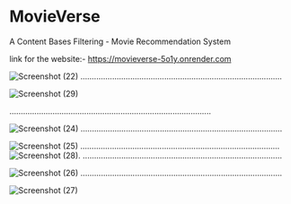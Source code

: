 # MovieVerse
A Content Bases Filtering - Movie Recommendation System

link for the website:- https://movieverse-5o1y.onrender.com

![Screenshot (22)](https://github.com/pavan03ds/MovieVerse/assets/99260458/fcfd4a57-47c8-4fc3-a7c4-c77d8fc23244)
.........................................................................................

![Screenshot (29)](https://github.com/pavan03ds/MovieVerse/assets/99260458/af38fcce-ff4d-4bbc-b895-f49a625a4a2c)


.........................................................................................

![Screenshot (24)](https://github.com/pavan03ds/MovieVerse/assets/99260458/fd50f24a-8e30-4215-b363-d4de6825d4b4)
.........................................................................................

![Screenshot (25)](https://github.com/pavan03ds/MovieVerse/assets/99260458/f182ebd4-aaf7-4e36-8fab-ccd148f94146)
........................................................................................
![Screenshot (28)](https://github.com/pavan03ds/MovieVerse/assets/99260458/e26a12f4-5403-4023-94ed-eff2e921a34d).
........................................................................................

![Screenshot (26)](https://github.com/pavan03ds/MovieVerse/assets/99260458/de52042c-ee3c-4a40-b9ea-b5bf58a207f0)
.........................................................................................

![Screenshot (27)](https://github.com/pavan03ds/MovieVerse/assets/99260458/eddaee68-ecca-493b-8ac3-002e879f2dfa)

